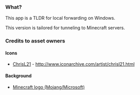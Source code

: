 ### What?
This app is a TLDR for local forwarding on Windows.

This version is tailored for tunneling to Minecraft servers.

### Credits to asset owners
#### Icons
- [ChrisL21](http://chrisl21.deviantart.com) - http://www.iconarchive.com/artist/chrisl21.html
#### Background
- [Minecraft logo (Mojang/Microsoft)](https://www.minecraft.net/en-us/)